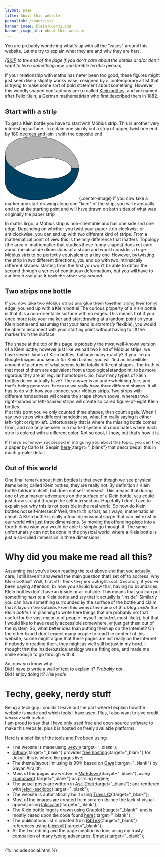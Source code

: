 ```yaml
---
layout: page
title: About this website
permalink: /aboutsite/
banner_image: klein768x432.png
banner_image_alt: About this website
---
```


You are probably wondering what's up with all the "vases" around this
website. Let me try to explain what they are and why they are here.

_([SKIP](#tools) to the end of the page if you don't care about the
details and/or don't want to learn something new, you terrible
terrible person)._

If your relationship with maths has never been too good, these figures
might just seem like a slightly wonky vase, designed by a contemporary
artist that is trying to make some sort of bold statement about
something. However, this weirdly shaped contraptions are so called
[Klein bottles](https://en.wikipedia.org/wiki/Klein_bottle), and are
named after Felix Klein, a German mathematician who first described
them in 1882.

## Start with a strip

To get a Klein bottle you have to start with M&ouml;bius strip. This
is another very interesting surface. To obtain one simply cut a strip
of paper, twist one end by 180 degrees and join it with the opposite
end. ![M&obius strip](/assets/images/moebius.png){:.center-image} If
you now take a marker and start drawing along one "face" of the strip,
you will eventually end up at the starting point and will have drawn
on both sides of what was originally the paper strip.

In maths lingo, a M&ouml;bius strip is non-orientable and has one side
and one edge. Depending on whether you twist your paper strip
clockwise or anticlockwise, you can end up with two different kind of
strips. From a mathematical point of view this is the only difference
that matters. Topology (the area of mathematics that studies these
funny shapes) does not care about the absolute dimensions of a shape
and would consider a huge M&ouml;bius strip to be perfectly equivalent
to a tiny one. However, by twisting the strip in two different
directions, you end up with two intrinsically different shapes:
starting from the first you won't be able to obtain the second through
a series of continuous deformations, but you will have to cut into it
and glue it back the other way around.

## Two strips one bottle

If you now take two M&ouml;bius strips and glue them together along
their (only) edge, you end up with a Klein bottle! The curious
property of a Klein bottle is that it is a non-orientable surface with
no edges. This means that if you once more take your marker and start
drawing at a random point on your Klein bottle (and assuming that your
hand is _extremely_ flexible), you would be able to reconnect with
your starting point without having to lift the marker from the
surface.

The shape at the top of this page is probably the most well-known
version of a Klein bottle, however just like we had two kind of
M&ouml;bius strips, we have several kinds of Klein bottles, but how
many exactly? If you fire up Google Images and search for Klein
bottles, you will find an incredible amount of pictures of what seems
to be totally different shapes. The truth is that most of them are
equivalent from a topological standpoint, to be more rigorous they are
all regular homotopies. So, how many types of Klein bottles do we
actually have? The answer is an underwhelming _four_, and that's being
generous, because we really have three different shapes. It all has to
do with how you connect your M&ouml;bius strips. Two strips with
different handedness will create the shape shown above, whereas two
right-handed or left-handed strips will create so called
figure-of-eight Klein bottles.<br /> If at this point you've only
counted three shapes, then count again. When I say two strips with
different handedness, what I'm really saying is either left-right or
right-left. Unfortunately that is where the missing bottle comes from,
and can only be seen in a marked system of coordinates where each
strip is colored with a different color. Not so cool, I know, but
that's how it is.

If I have somehow succeeded in intriguing you about this topic, you
can find a paper by Carlo H. S&eacute;quin
[here](/papers/2013_JMA_Klein-bottles.pdf){:target="_blank"} that
describes all this in much greater detail.

## Out of this world

One final remark about Klein bottles is that even though we see
physical items being called Klein bottles, they are really not. By
definition a Klein bottle folds into itself, but does not
self-intersect. This means that during one of your marker adventures
on the surface of a Klein bottle, you could just draw straight through
the self intersection. Hopefully I don't have to explain you why this
is not possible in the real world. So how do Klein bottles not
self-intersect? Well, the truth is that, as always, mathematician
cheat. A Klein bottle is really a four-dimensional shape that can not
exist in our world with just three dimensions. By moving the offending
piece into a fourth dimension you would be able to simply go through
it. The same unfortunately can not be done in the physical world,
where a Klein bottle is just a so-called immersion in three
dimensions.

# Why did you make me read all this?

Assuming that you've been reading the text above and that you actually
care, I still haven't answered the main question that I set off to
address: why Klein bottles? Well, first off I think they are outright
cool. Secondly, if you've been paying attention, by now you should
know that, having no boundaries, Klein bottles don't have an inside or
an outside. This means that you can put something _next_ to a Klein
bottle and say that it actually is "inside". Similarly you can have
something surrounded by the surface of the bottle and claim that it
lays on the outside. From this comes the name of this blog _Inside the
Klein bottle_. I'm planning to write here things that are probably not
that useful for the vast majority of people (myself included, most
likely), but that I would like to have readily accessible somewhere,
or just get them out of the system. So, what better idea than putting
them up on the Internet? On the other hand I don't expect many people
to read the content of this website, so one might argue that these
pages are not really on the Internet if nobody is reading them, they
might as well still be just in my head. I thought that the
inside/outside analogy was a fitting one, and made me smile enough to
go through with it.


So, now you know why.<br/> Did I have to write a wall of text to
explain it? _Probably not_.<br/> Did I enjoy doing it? _Hell yeah!_

# <a name="tools"></a>Techy, geeky, nerdy stuff

Being a tech guy I couldn't leave out the part where I explain how the
website is made and which tools I have used. Plus, I also want to give
credit where credit is due.<br /> I am proud to say that I have only
used free and open-source software to make this website, plus it is
hosted on freely available platforms.

Here is a brief list of the tools and I've been using:

 * The website is made using
   [Jekyll](https://www.jekyllrb.com){:target="_blank"};
 * [Github](https://www.github.com){:target="_blank"} provides
   [free hosting](https://pages.github.com){:target="_blank"} for
   Jekyll, this is where the pages live;
 * The theme/layout I'm using is 99% based on
   [Gaya](https://github.com/gayanvirajith/gaya){:target="_blank"} by
   Gayan Virajith;
 * Most of the pages are written in
   [Markdown](http://daringfireball.net/projects/markdown/){:target="_blank"},
   using [kramdown](http://kramdown.gettalong.org){:target="_blank"}
   as parsing engine;
 * The actual posts are written in
   [AsciiDoc](http://asciidoc.org){:target="_blank"}; and rendered
   with
   [jekyll-asciidoc](https://github.com/asciidoctor/jekyll-asciidoc){:target="_blank"};
 * The website is automatically built using
   [Travis CI](https://travis-ci.org){:target="_blank"};
 * Most of the images are created from scratch (hence the lack of
   visual appeal) using
   [Inkscape](https://inkscape.org){:target="_blank"};
 * The Klein bottle logo is drawn using
   [Gnuplot](http://www.gnuplot.info){:target="_blank"} and is mostly
   based upon the code found
   [here](http://www.gnuplotting.org/klein-bottle/){:target="_blank"};
 * The publications list is created from
   [BibTeX](http://www.bibtex.org){:target="_blank"} references using
   [bibjekyll](https://github.com/pablooliveira/bibjekyll){:target="_blank"};
 * All the text editing and the page creation is done using my trusty
   companion of many typing adventures,
   [Emacs](https://www.gnu.org/software/emacs/){:target="_blank"};

---

{% include social.html %}
